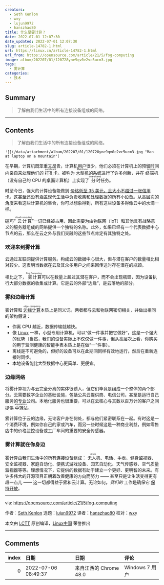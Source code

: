 ```yaml
---
creators:
  - Seth Kenlon
  - wxy
  - lujun9972
  - hanszhao80
title: 什么是雾计算？
date: 2022-07-01 12:07:30
date_updated: 2022-07-01 12:07:30
slug: article-14782-1.html
url: https://linux.cn/article-14782-1.html
url_from: https://opensource.com/article/21/5/fog-computing
image: album/202207/01/120728yne9qv0e2vc5ucm3.jpg
tags:
  - 雾计算
categories:
  - 技术
---
```


## Summary

> 了解由我们生活中的所有连接设备组成的网络。

***

<!-- more -->

## Contents

> 
> 了解由我们生活中的所有连接设备组成的网络。
> 
> 
> 

`![](/data/attachment/album/202207/01/120728yne9qv0e2vc5ucm3.jpg "Man at laptop on a mountain")`

在早期，计算机既笨重又昂贵，计算机用户很少，他们必须在计算机上的预留时间内亲自来处理他们的<ruby> 打孔卡 <rt>  punchcard </rt></ruby>。被称为 <ruby> <a href="https://opensource.com/article/19/9/linux-mainframes-part-1">  大型机 </a> <rt>  Mainframe </rt></ruby> 的系统进行了许多创新，并在<ruby> 终端机 <rt>  terminal </rt></ruby>（没有自己的 CPU 的桌面计算机）上实现了<ruby> 分时 <rt>  time-shared </rt></ruby>任务。

时至今日，强大的计算设备能做到 [价格低至 35 美元，且大小不超过一张信用卡](https://opensource.com/resources/raspberry-pi)。这甚至还没有涵盖现代生活中负责收集和处理数据的所有小设备。从高层次的角度来看这些计算机的集合，你可以想象得到，所有这些设备多得像云中的水滴一样。

碰巧“<ruby> 云计算 <rt>  cloud computing </rt></ruby>”一词已经被占用，因此需要为由物联网（IoT）和其他具有战略意义的服务器组成的网络提供一个独特的名称。此外，如果已经有一个代表数据中心节点的云，那么在云之外与我们交融的这些节点肯定有其独特之处。

### 欢迎来到雾计算

云通过互联网提供计算服务。构成云的数据中心很大，但与潜在客户的数量相比相对较少。这表明当数据在云及其众多用户之间来回传送时存在潜在的瓶颈。

相比之下，<ruby> 雾计算 <rt>  Fog Computing </rt></ruby>可以在数量上超过其潜在客户，而不会出现瓶颈，因为设备执行大部分数据的收集或计算。它是云的外部“边缘”，是云落地的部分。

### 雾和边缘计算

雾计算和 <ruby> <a href="https://www.redhat.com/en/topics/edge-computing/what-is-edge-computing">  边缘计算 </a> <rt>  edge computing </rt></ruby> 本质上是同义词。两者都与云和物联网密切相关，并做出相同的架构假设：

* 你离 CPU 越近，数据传输就越快。
* 像 [Linux](https://opensource.com/resources/linux) 一样，小型专用计算机，可以“做一件事并把它做好”，这是一个强大的优势（当然，我们的设备实际上不仅仅做一件事，但从高层次上看，你购买的用于监测健康的智能手表本质上是在做“一”件事）。
* 离线是不可避免的，但好的设备可以在此期间同样有效地运行，然后在重新连接时同步。
* 本地设备能比大型数据中心更简单、更便宜。

### 边缘网络

将雾计算视为与云完全分离的实体很诱人，但它们毕竟是组成一个整体的两个部分。云需要数字企业的基础设施，包括公共云提供商、电信公司，甚至是运行自己服务的专业公司。本地化服务也很重要，可以在云核心与其数以百万计的客户之间提供<ruby> 中转站 <rt>  waystations </rt></ruby>。

雾计算位于云的边缘，无论客户身在何处，都与他们紧密联系在一起。有时这是一个消费环境，例如你自己的家或汽车，而另一些时候这是一种商业利益，例如零售店中的价格监控设备或工厂车间的重要的安全传感器。

### 雾计算就在你身边

雾计算由我们生活中的所有连接设备组成：<ruby> 无人机 <rt>  drone </rt></ruby>、电话、手表、健身监视器、安全监视器、家庭自动化、便携式游戏设备、园艺自动化、天气传感器、空气质量监视器等等。理想情况下，它提供的数据有助于建立一个更好、更明智的未来。有许多伟大的开源项目正朝着改善健康的方向而努力 —— 甚至只是让生活变得更有趣一点儿 —— 这一切都得益于雾和云计算。无论如何，*我们的* 工作是确保它 [保持开放](https://opensource.com/article/20/10/keep-cloud-open)。

---

via: <https://opensource.com/article/21/5/fog-computing>

作者：[Seth Kenlon](https://opensource.com/users/seth) 选题：[lujun9972](https://github.com/lujun9972) 译者：[hanszhao80](https://github.com/hanszhao80) 校对：[wxy](https://github.com/wxy)

本文由 [LCTT](https://github.com/LCTT/TranslateProject) 原创编译，[Linux中国](https://linux.cn/) 荣誉推出

***

## Comments

|   index | 日期                | 日期                                  | 评论                                                                                                 |
|--------:|:--------------------|:--------------------------------------|:-----------------------------------------------------------------------------------------------------|
|       0 | 2022-07-06 08:49:37 | 来自江西的 Chrome 48.0|Windows 7 用户 | IT届有概念炒作的传统，隔段时间蹦出个新词，把行业内外的很多人都唬得一愣一愣的，感觉自己又跟不上趟了。 |
